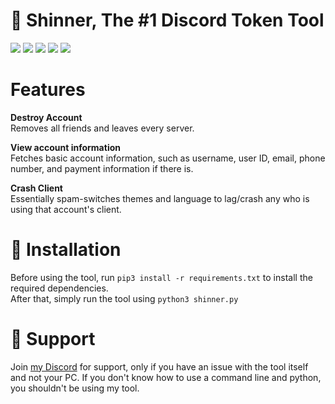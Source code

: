 # 👹 Shinner, The #1 Discord Token Tool
![](https://img.shields.io/github/stars/madebyzuoa/shinner?color=%23ff0000&style=for-the-badge) ![](https://img.shields.io/github/license/madebyzuoa/shinner?color=%23ff0000&style=for-the-badge) ![](https://img.shields.io/github/repo-size/madebyzuoa/shinner?color=%23ff0000&style=for-the-badge) ![](https://img.shields.io/github/stars/madebyzuoa/shinner?color=%23ff0000&style=for-the-badge) ![](https://img.shields.io/github/commit-activity/y/madebyzuoa/shinner?color=%23ff0000&style=for-the-badge)

# Features

**Destroy Account**  
Removes all friends and leaves every server.  

**View account information**  
Fetches basic account information, such as username, user ID, email, phone number, and payment information if there is.  

**Crash Client**  
Essentially spam-switches themes and language to lag/crash any who is using that account's client.  
  
  
# 📝 Installation
Before using the tool, run `pip3 install -r requirements.txt` to install the required dependencies.  
After that, simply run the tool using `python3 shinner.py`

# 🖤 Support
Join [my Discord](https://madebyzuoa.github.io/discord) for support, only if you have an issue with the tool itself and not your PC. If you don't know how to use a command line and python, you shouldn't be using my tool.
